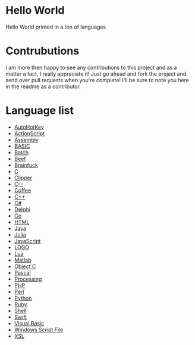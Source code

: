 # Hello World
Hello World printed in a ton of languages

# Contrubutions
I am more then happy to see any contributions to this project and as a matter a fact, I really appreciate it! Just go ahead and fork the project and send over pull requests when you're complete! I'll be sure to note you here in the readme as a contributor.

# Language list
* [AutoHotKey](https://github.com/GrantBGreat/hello-world/blob/main/Hello_World.ahk)
* [ActionScript](https://github.com/GrantBGreat/hello-world/blob/main/Hello_World.as)
* [Assembly](https://github.com/GrantBGreat/hello-world/blob/main/Hello_World.asm)
* [BASIC](https://github.com/GrantBGreat/hello-world/blob/main/Hello_World.bas)
* [Batch](https://github.com/GrantBGreat/hello-world/blob/main/Hello_World.bat)
* [Beef](https://github.com/GrantBGreat/hello-world/blob/main/Hello_World(beef).bf)
* [Brainfuck](https://github.com/GrantBGreat/hello-world/blob/main/Hello_World(brain).bf)
* [C](https://github.com/GrantBGreat/hello-world/blob/main/Hello_World.c)
* [Clipper](https://github.com/GrantBGreat/hello-world/blob/main/Hello_World.clp)
* [C--](https://github.com/GrantBGreat/hello-world/blob/main/Hello_World.cmm)
* [Coffee](https://github.com/GrantBGreat/hello-world/blob/main/Hello_World.coffee)
* [C++](https://github.com/GrantBGreat/hello-world/blob/main/Hello_World.cpp)
* [C#](https://github.com/GrantBGreat/hello-world/blob/main/Hello_World.cs)
* [Delphi](https://github.com/GrantBGreat/hello-world/blob/main/Hello_World.dpr)
* [Go](https://github.com/GrantBGreat/hello-world/blob/main/Hello_World.go)
* [HTML](https://github.com/GrantBGreat/hello-world/blob/main/Hello_World.html)
* [Java](https://github.com/GrantBGreat/hello-world/blob/main/Hello_World.java)
* [Julia](https://github.com/GrantBGreat/hello-world/blob/main/Hello_World.jl)
* [JavaScript](https://github.com/GrantBGreat/hello-world/blob/main/Hello_World.js)
* [LOGO](https://github.com/GrantBGreat/hello-world/blob/main/Hello_World.lgo)
* [Lua](https://github.com/GrantBGreat/hello-world/blob/main/Hello_World.lua)
* [Matlab](https://github.com/GrantBGreat/hello-world/blob/main/Hello_World(matlab).m)
* [Object C](https://github.com/GrantBGreat/hello-world/blob/main/Hello_World(obj-c).m)
* [Pascal](https://github.com/GrantBGreat/hello-world/blob/main/Hello_World.pas)
* [Processing](https://github.com/GrantBGreat/hello-world/blob/main/Hello_World.pde)
* [PHP](https://github.com/GrantBGreat/hello-world/blob/main/Hello_World.php)
* [Perl](https://github.com/GrantBGreat/hello-world/blob/main/Hello_World.pl)
* [Python](https://github.com/GrantBGreat/hello-world/blob/main/Hello_World.py)
* [Ruby](https://github.com/GrantBGreat/hello-world/blob/main/Hello_World.rb)
* [Shell](https://github.com/GrantBGreat/hello-world/blob/main/Hello_World.sh)
* [Swift](https://github.com/GrantBGreat/hello-world/blob/main/Hello_World.swift)
* [Visual Basic](https://github.com/GrantBGreat/hello-world/blob/main/Hello_World.vb)
* [Windows Script File](https://github.com/GrantBGreat/hello-world/blob/main/Hello_World.wsf)
* [XSL](https://github.com/GrantBGreat/hello-world/blob/main/Hello_World.xsl)
